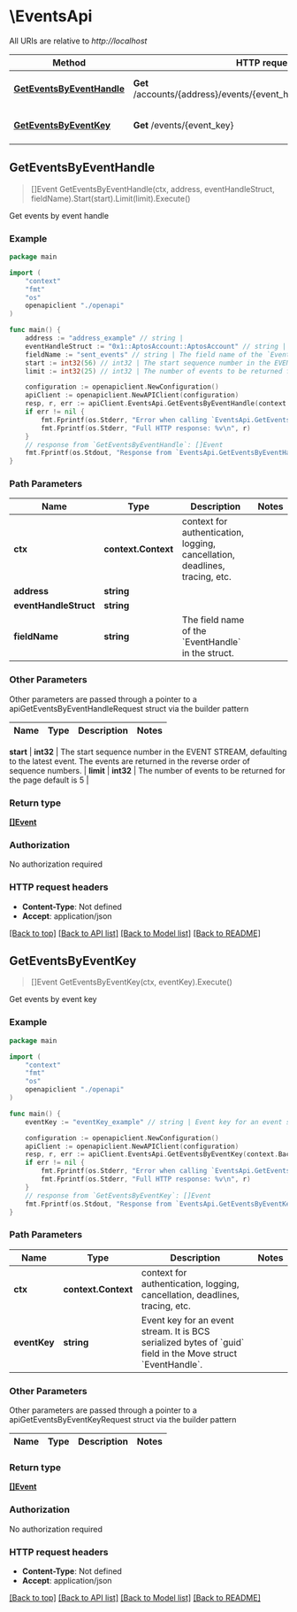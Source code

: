 # \EventsApi

All URIs are relative to *http://localhost*

Method | HTTP request | Description
------------- | ------------- | -------------
[**GetEventsByEventHandle**](EventsApi.md#GetEventsByEventHandle) | **Get** /accounts/{address}/events/{event_handle_struct}/{field_name} | Get events by event handle
[**GetEventsByEventKey**](EventsApi.md#GetEventsByEventKey) | **Get** /events/{event_key} | Get events by event key



## GetEventsByEventHandle

> []Event GetEventsByEventHandle(ctx, address, eventHandleStruct, fieldName).Start(start).Limit(limit).Execute()

Get events by event handle



### Example

```go
package main

import (
    "context"
    "fmt"
    "os"
    openapiclient "./openapi"
)

func main() {
    address := "address_example" // string | 
    eventHandleStruct := "0x1::AptosAccount::AptosAccount" // string | 
    fieldName := "sent_events" // string | The field name of the `EventHandle` in the struct. 
    start := int32(56) // int32 | The start sequence number in the EVENT STREAM, defaulting to the latest event. The events are returned in the reverse order of sequence numbers.  (optional)
    limit := int32(25) // int32 | The number of events to be returned for the page default is 5 (optional)

    configuration := openapiclient.NewConfiguration()
    apiClient := openapiclient.NewAPIClient(configuration)
    resp, r, err := apiClient.EventsApi.GetEventsByEventHandle(context.Background(), address, eventHandleStruct, fieldName).Start(start).Limit(limit).Execute()
    if err != nil {
        fmt.Fprintf(os.Stderr, "Error when calling `EventsApi.GetEventsByEventHandle``: %v\n", err)
        fmt.Fprintf(os.Stderr, "Full HTTP response: %v\n", r)
    }
    // response from `GetEventsByEventHandle`: []Event
    fmt.Fprintf(os.Stdout, "Response from `EventsApi.GetEventsByEventHandle`: %v\n", resp)
}
```

### Path Parameters


Name | Type | Description  | Notes
------------- | ------------- | ------------- | -------------
**ctx** | **context.Context** | context for authentication, logging, cancellation, deadlines, tracing, etc.
**address** | **string** |  | 
**eventHandleStruct** | **string** |  | 
**fieldName** | **string** | The field name of the &#x60;EventHandle&#x60; in the struct.  | 

### Other Parameters

Other parameters are passed through a pointer to a apiGetEventsByEventHandleRequest struct via the builder pattern


Name | Type | Description  | Notes
------------- | ------------- | ------------- | -------------



 **start** | **int32** | The start sequence number in the EVENT STREAM, defaulting to the latest event. The events are returned in the reverse order of sequence numbers.  | 
 **limit** | **int32** | The number of events to be returned for the page default is 5 | 

### Return type

[**[]Event**](Event.md)

### Authorization

No authorization required

### HTTP request headers

- **Content-Type**: Not defined
- **Accept**: application/json

[[Back to top]](#) [[Back to API list]](../README.md#documentation-for-api-endpoints)
[[Back to Model list]](../README.md#documentation-for-models)
[[Back to README]](../README.md)


## GetEventsByEventKey

> []Event GetEventsByEventKey(ctx, eventKey).Execute()

Get events by event key

### Example

```go
package main

import (
    "context"
    "fmt"
    "os"
    openapiclient "./openapi"
)

func main() {
    eventKey := "eventKey_example" // string | Event key for an event stream. It is BCS serialized bytes of `guid` field in the Move struct `EventHandle`. 

    configuration := openapiclient.NewConfiguration()
    apiClient := openapiclient.NewAPIClient(configuration)
    resp, r, err := apiClient.EventsApi.GetEventsByEventKey(context.Background(), eventKey).Execute()
    if err != nil {
        fmt.Fprintf(os.Stderr, "Error when calling `EventsApi.GetEventsByEventKey``: %v\n", err)
        fmt.Fprintf(os.Stderr, "Full HTTP response: %v\n", r)
    }
    // response from `GetEventsByEventKey`: []Event
    fmt.Fprintf(os.Stdout, "Response from `EventsApi.GetEventsByEventKey`: %v\n", resp)
}
```

### Path Parameters


Name | Type | Description  | Notes
------------- | ------------- | ------------- | -------------
**ctx** | **context.Context** | context for authentication, logging, cancellation, deadlines, tracing, etc.
**eventKey** | **string** | Event key for an event stream. It is BCS serialized bytes of &#x60;guid&#x60; field in the Move struct &#x60;EventHandle&#x60;.  | 

### Other Parameters

Other parameters are passed through a pointer to a apiGetEventsByEventKeyRequest struct via the builder pattern


Name | Type | Description  | Notes
------------- | ------------- | ------------- | -------------


### Return type

[**[]Event**](Event.md)

### Authorization

No authorization required

### HTTP request headers

- **Content-Type**: Not defined
- **Accept**: application/json

[[Back to top]](#) [[Back to API list]](../README.md#documentation-for-api-endpoints)
[[Back to Model list]](../README.md#documentation-for-models)
[[Back to README]](../README.md)

